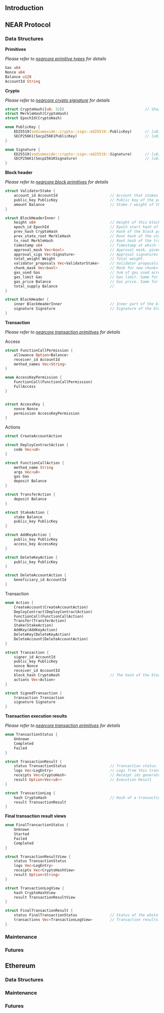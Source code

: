 ## Introduction



## NEAR Protocol


### Data Structures


**Primitives**

*Please refer to [nearcore primitive types](https://github.com/nearprotocol/nearcore/blob/master/core/primitives/src/types.rs) for details*

```rust
Gas u64
Nonce u64
Balance u128
AccountId String
```

**Crypto**

*Please refer to [nearcore crypto signature](https://github.com/nearprotocol/nearcore/blob/master/core/crypto/src/signature.rs) for details*

```rust
struct CryptoHash([u8; 32])                                     // Sha256 digest
struct MerkleHash(CryptoHash)
struct EpochId(CryptoHash)

enum PublicKey {
    ED25519(sodiumoxide::crypto::sign::ed25519::PublicKey)      // [u8; 32]
    SECP256K1(Secp256K1PublicKey)                               // [u8; 64]
}

enum Signature {
    ED25519(sodiumoxide::crypto::sign::ed25519::Signature)      // [u8; 64]
    SECP256K1(Secp2561KSignature)                               // [u8; 65]
}
```

**Block header**

*Please refer to [nearcore block primitives](https://github.com/nearprotocol/nearcore/blob/master/core/primitives/src/block.rs) for details*

```rust
struct ValidatorStake {
    account_id AccountId                        // Account that stakes money.
    public_key PublicKey                        // Public key of the proposed validator.
    amount Balance                              // Stake / weight of the validator.
}

struct BlockHeaderInner {
    height u64                                  // Height of this block since the genesis block (height 0).
    epoch_id EpochId                            // Epoch start hash of this block's epoch. Used for retrieving validator information
    prev_hash CryptoHash                        // Hash of the block previous to this in the chain.
    prev_state_root MerkleHash                  // Root hash of the state at the previous block.
    tx_root MerkleHash                          // Root hash of the transactions in the given block.
    timestamp u64                               // Timestamp at which the block was built.
    approval_mask Vec<bool>                     // Approval mask, given current block producers.
    approval_sigs Vec<Signature>                // Approval signatures for previous block.
    total_weight Weight                         // Total weight.
    validator_proposals Vec<ValidatorStake>     // Validator proposals.
    chunk_mask Vec<bool>                        // Mask for new chunks included in the block
    gas_used Gas                                // Sum of gas used across all chunks.
    gas_limit Gas                               // Gas limit. Same for all chunks.
    gas_price Balance                           // Gas price. Same for all chunks
    total_supply Balance                        //
}

struct BlockHeader {
    inner BlockHeaderInner                      // Inner part of the block header that gets hashed.
    signature Signature                         // Signature of the block producer.
}
```




**Transaction**

*Please refer to [nearcore transaction primitives](https://github.com/nearprotocol/nearcore/blob/master/core/primitives/src/transaction.rs) for details*

Access

```rust
struct FunctionCallPermission {
    allowance Option<Balance>
    receiver_id AccountId
    method_names Vec<String>
}

enum AccessKeyPermission {
    FunctionCall(FunctionCallPermission)
    FullAccess
}


struct AccessKey {
    nonce Nonce
    permission AccessKeyPermission
}
```

Actions

```rust
struct CreateAccountAction

struct DeployContractAction {
    code Vec<u8>
}

struct FunctionCallAction {
    method_name String
    args Vec<u8>
    gas Gas
    deposit Balance
}

struct TransferAction {
    deposit Balance
}

struct StakeAction {
    stake Balance
    public_key PublicKey
}

struct AddKeyAction {
    public_key PublicKey
    access_key AccessKey
}

struct DeleteKeyAction {
    public_key PublicKey
}

struct DeleteAccountAction {
    beneficiary_id AccountId
}
```

Transaction

```rust
enum Action {
    CreateAccount(CreateAccountAction)
    DeployContract(DeployContractAction)
    FunctionCall(FunctionCallAction)
    Transfer(TransferAction)
    Stake(StakeAction)
    AddKey(AddKeyAction)
    DeleteKey(DeleteKeyAction)
    DeleteAccount(DeleteAccountAction)
}

struct Transaction {
    signer_id AccountId
    public_key PublicKey
    nonce Nonce
    receiver_id AccountId
    block_hash CryptoHash                       // The hash of the block in the blockchain on top of which the given transaction is valid.
    actions Vec<Action>
}

struct SignedTransaction {
    transaction Transaction
    signature Signature
}
```

**Transaction execution results**

*Please refer to [nearcore transaction primitives](https://github.com/nearprotocol/nearcore/blob/master/core/primitives/src/transaction.rs) for details*

```rust
enum TransactionStatus {
    Unknown
    Completed
    Failed
}

struct TransactionResult {
    status TransactionStatus                    // Transaction status.
    logs Vec<LogEntry>                          // Logs from this transaction.
    receipts Vec<CryptoHash>                    // Receipt ids generated by this transaction.
    result Option<Vec<u8>>                      // Execution Result
}

struct TransactionLog {
    hash CryptoHash                             // Hash of a transaction or a receipt that generated this result.
    result TransactionResult
}
```

**Final transaction result views**

```rust
enum FinalTransactionStatus {
    Unknown
    Started
    Failed
    Completed
}

struct TransactionResultView {
    status TransactionStatus
    logs Vec<LogEntry>
    receipts Vec<CryptoHashView>
    result Option<String>
}

struct TransactionLogView {
    hash CryptoHashView
    result TransactionResultView
}

struct FinalTransactionResult {
    status FinalTransactionStatus               // Status of the whole transaction and it's receipts.
    transactions Vec<TransactionLogView>        // Transaction results.
}
```

### Maintenance

### Futures



## Ethereum

### Data Structures

### Maintenance

### Futures